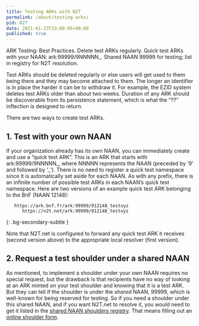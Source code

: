 ```yaml
---
title: Testing ARKs with N2T
permalink: /about/testing-arks/
pid: 827
date: 2021-01-23T23:09:05+00:00
published: true
---
```


ARK Testing: Best Practices. Delete test ARKs regularly. Quick test ARKs with
your NAAN: ark:99999/9NNNNN\_. Shared NAAN 99999 for testing; list in
registry for N2T resolution.

<!--more-->

Test ARKs should be deleted regularly or else users will get used to them
being there and they may become attached to them. The longer an identifier is
in place the harder it can be to withdraw it. For example, the EZID system
deletes test ARKs older than about two weeks. Duration of any ARK should be
discoverable from its persistence statement, which is what the “??” inflection
is designed to return.

There are two ways to create test ARKs.

## 1. Test with your own NAAN

If your organization already has its own NAAN, you can immediately create and
use a “quick test ARK”. This is an ARK that starts with ark:99999/9NNNNN\_,
where NNNNN represents the NAAN (preceded by ‘9’ and followed by ‘\_’). There
is no need to register a quick test namespace since it is automatically set
aside for each NAAN. As with any prefix, there is an infinite number of
possible test ARKs in each NAAN’s quick test namespace. Here are two versions
of an example quick test ARK belonging to the BnF (NAAN 12148):

       https://ark.bnf.fr/ark:99999/912148_testxyz
          https://n2t.net/ark:99999/912148_testxyz
{: .bg-secondary-subtle }

Note that N2T.net is configured to forward any quick test ARK it receives
(second version above) to the appropriate local resolver (first version).

## 2. Request a test shoulder under a shared NAAN

As mentioned, to implement a shoulder under your *own* NAAN requires no
special request, but the drawback is that recipients have no way of looking at
an ARK minted on your test shoulder and knowing that it is a test ARK. But
they can tell if the shoulder is under the *shared* NAAN, 99999, which is
well-known for being reserved for testing. So if you need a shoulder under
this shared NAAN, and if you want N2T.net to resolve it, you would need to get
it listed in the [shared NAAN shoulders registry]. That means filling out an
[online shoulder form].

[shared NAAN shoulders registry]: https://n2t.net/e/pub/shoulder_registry.txt
[online shoulder form]: https://n2t.net/e/shoulder_request
